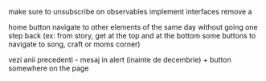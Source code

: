 make sure to unsubscribe on observables 
implement interfaces
remove a

home button
navigate to other elements of the same day without going one step back (ex: from story, get at the top and at the bottom some buttons to navigate to song, craft or moms corner)

vezi anii precedenti - mesaj in alert (inainte de decembrie) + button somewhere on the page